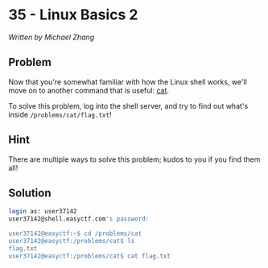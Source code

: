 # 35 - Linux Basics 2

*Written by Michael Zhang*

## Problem

Now that you're somewhat familiar with how the Linux shell works, we'll move on to another command that is useful: [cat](http://linux.die.net/man/1/cat).

To solve this problem, log into the shell server, and try to find out what's inside `/problems/cat/flag.txt`!

## Hint

There are multiple ways to solve this problem; kudos to you if you find them all!

## Solution

```bash
login as: user37142
user37142@shell.easyctf.com's password:

user37142@easyctf:~$ cd /problems/cat
user37142@easyctf:/problems/cat$ ls
flag.txt
user37142@easyctf:/problems/cat$ cat flag.txt
```